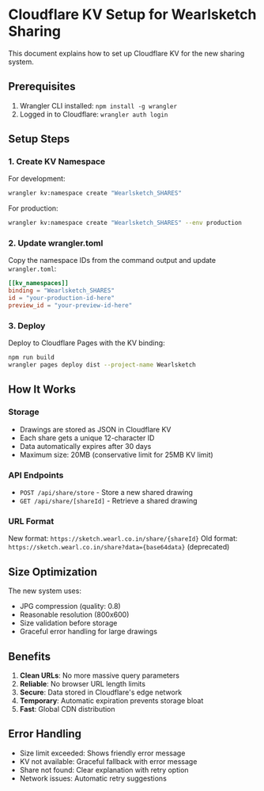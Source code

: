 # Cloudflare KV Setup for Wearlsketch Sharing

This document explains how to set up Cloudflare KV for the new sharing system.

## Prerequisites

1. Wrangler CLI installed: `npm install -g wrangler`
2. Logged in to Cloudflare: `wrangler auth login`

## Setup Steps

### 1. Create KV Namespace

For development:

```bash
wrangler kv:namespace create "Wearlsketch_SHARES"
```

For production:

```bash
wrangler kv:namespace create "Wearlsketch_SHARES" --env production
```

### 2. Update wrangler.toml

Copy the namespace IDs from the command output and update `wrangler.toml`:

```toml
[[kv_namespaces]]
binding = "Wearlsketch_SHARES"
id = "your-production-id-here"
preview_id = "your-preview-id-here"
```

### 3. Deploy

Deploy to Cloudflare Pages with the KV binding:

```bash
npm run build
wrangler pages deploy dist --project-name Wearlsketch
```

## How It Works

### Storage

- Drawings are stored as JSON in Cloudflare KV
- Each share gets a unique 12-character ID
- Data automatically expires after 30 days
- Maximum size: 20MB (conservative limit for 25MB KV limit)

### API Endpoints

- `POST /api/share/store` - Store a new shared drawing
- `GET /api/share/[shareId]` - Retrieve a shared drawing

### URL Format

New format: `https://sketch.wearl.co.in/share/{shareId}`
Old format: `https://sketch.wearl.co.in/share?data={base64data}` (deprecated)

## Size Optimization

The new system uses:

- JPG compression (quality: 0.8)
- Reasonable resolution (800x600)
- Size validation before storage
- Graceful error handling for large drawings

## Benefits

1. **Clean URLs**: No more massive query parameters
2. **Reliable**: No browser URL length limits
3. **Secure**: Data stored in Cloudflare's edge network
4. **Temporary**: Automatic expiration prevents storage bloat
5. **Fast**: Global CDN distribution

## Error Handling

- Size limit exceeded: Shows friendly error message
- KV not available: Graceful fallback with error message
- Share not found: Clear explanation with retry option
- Network issues: Automatic retry suggestions
